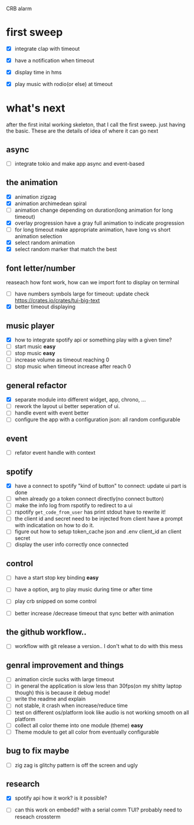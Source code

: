 CRB alarm 

# first sweep 
- [X] integrate clap with timeout 
- [X] have a notification when timeout
- [X] display time in hms 
- [X] play music with rodio(or else) at timeout


# what's next
after the first inital working skeleton, that I call the first sweep. just having the basic.
These are the details of idea of where it can go next

## async
- [ ]  integrate tokio and make app async and event-based

## the animation
- [X] animation zigzag
- [X] animation archimedean spiral
- [ ] animation change depending on duration(long animation for long timeout)
- [X] overlay progression have a gray full animation to indicate progression
- [ ] for long timeout make appropriate animation, have long vs short animation selection
- [X] select random animation
- [X] select random marker that match the best

## font letter/number
reaseach how font work, how can we import font to display on terminal
- [ ] have numbers symbols large for timeout: update check https://crates.io/crates/tui-big-text
- [X] better timeout displaying

## music player
- [X] how to integrate spotify api or something play with a given time?
- [ ] start music __easy__
- [ ] stop music __easy__
- [ ] increase volume as timeout reaching 0 
- [ ] stop music when timeout increase after reach 0

## general refactor
- [X] separate module into different widget, app, chrono, ...
- [ ] rework the layout ui better seperation of ui.
- [ ] handle event with event better
- [ ] configure the app with a configuration json: all random configurable

## event
- [ ] refator event handle with context

 ## spotify
- [X] have a connect to spotify "kind of button" to connect: update ui part is done
- [ ] when already go a token connect directly(no connect button)
- [ ] make the info log from rspotify to redirect to a ui
- [ ] rspotify `get_code_from_user` has print stdout have to rewrite it!
- [ ] the client id and secret need to be injected from client have a prompt with indicatation on how to do it.
- [ ] figure out how to setup token_cache json and .env client_id an client secret
- [ ] display the user info correctly once connected

 ## control
- [ ] have a start stop key binding __easy__
- [ ] have a option, arg to play music during time or after time
- [ ] play crb snipped on some control 
- [ ] better increase /decrease timeout that sync better with animation


## the github workflow..
- [ ] workflow with git release a version.. I don't what to do with this mess

## genral improvement and things
- [ ] animation circle sucks with large timeout
- [ ] in general the application is slow less than 30fps(on my shitty laptop though) this is because it debug mode!
- [ ] write the readme and explain 
- [ ] not stable, it crash when increase/reduce time
- [ ] test on different os/platform look like audio is not working smooth on all platform
- [ ] collect all color theme into one module (theme) __easy__
- [ ] Theme module to get all color from eventually configurable

## bug to fix maybe
- [ ] zig zag is glitchy pattern is off the screen and ugly

## research
- [X] spotify api how it work? is it possible?
- [ ] can this work on embedd? with a serial comm TUI? probably need to reseach crossterm

